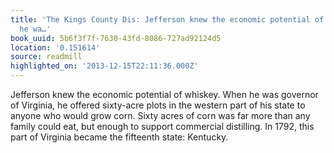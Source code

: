 ```yaml
---
title: 'The Kings County Dis: Jefferson knew the economic potential of whiskey. When
  he wa…'
book_uuid: 5b6f3f7f-7630-43fd-8086-727ad92124d5
location: '0.151614'
source: readmill
highlighted_on: '2013-12-15T22:11:36.000Z'
---
```


Jefferson knew the economic potential of whiskey. When he was governor of Virginia, he offered sixty-acre plots in the western part of his state to anyone who would grow corn. Sixty acres of corn was far more than any family could eat, but enough to support commercial distilling. In 1792, this part of Virginia became the fifteenth state: Kentucky.